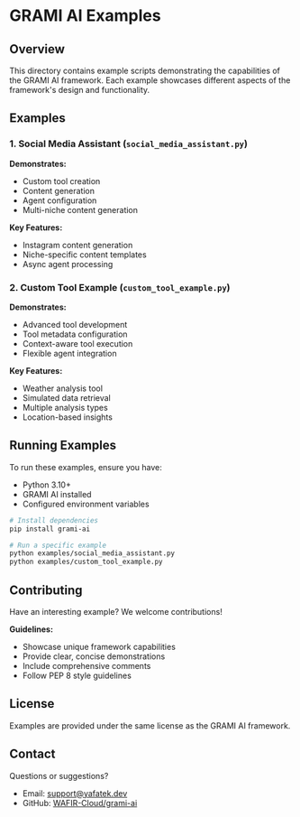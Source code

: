 # GRAMI AI Examples

## Overview

This directory contains example scripts demonstrating the capabilities of the GRAMI AI framework. Each example showcases different aspects of the framework's design and functionality.

## Examples

### 1. Social Media Assistant (`social_media_assistant.py`)

**Demonstrates:**
- Custom tool creation
- Content generation
- Agent configuration
- Multi-niche content generation

**Key Features:**
- Instagram content generation
- Niche-specific content templates
- Async agent processing

### 2. Custom Tool Example (`custom_tool_example.py`)

**Demonstrates:**
- Advanced tool development
- Tool metadata configuration
- Context-aware tool execution
- Flexible agent integration

**Key Features:**
- Weather analysis tool
- Simulated data retrieval
- Multiple analysis types
- Location-based insights

## Running Examples

To run these examples, ensure you have:
- Python 3.10+
- GRAMI AI installed
- Configured environment variables

```bash
# Install dependencies
pip install grami-ai

# Run a specific example
python examples/social_media_assistant.py
python examples/custom_tool_example.py
```

## Contributing

Have an interesting example? We welcome contributions! 

**Guidelines:**
- Showcase unique framework capabilities
- Provide clear, concise demonstrations
- Include comprehensive comments
- Follow PEP 8 style guidelines

## License

Examples are provided under the same license as the GRAMI AI framework.

## Contact

Questions or suggestions? 
- Email: support@yafatek.dev
- GitHub: [WAFIR-Cloud/grami-ai](https://github.com/WAFIR-Cloud/grami-ai)
